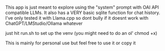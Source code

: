 This app is just meant to explore using the "system" prompt with OAI API compatible LLMs. It also has a VERY basic sqlite function for chat history. I've only tested it with Llama.cpp so dont bully if it doesnt work with ChatGPT/LMStudio/Ollama whatever

just hit run.sh to set up the venv (you might need to do an ol' chmod +x)

This is mainly for personal use but feel free to use it or copy it
